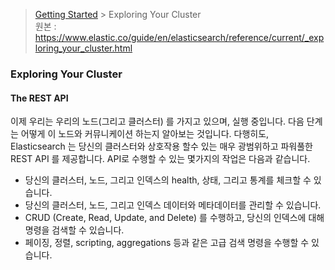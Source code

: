 > [Getting Started](https://github.com/sungjunyoung/elasticsearch_doc_ko/tree/master/1.%20Getting%20Started) > Exploring Your Cluster  
> 원본 : https://www.elastic.co/guide/en/elasticsearch/reference/current/_exploring_your_cluster.html

### Exploring Your Cluster

#### The REST API
이제 우리는 우리의 노드(그리고 클러스터) 를 가지고 있으며, 실행 중입니다. 다음 단계는 어떻게 이 노드와 커뮤니케이션 하는지 알아보는 것입니다. 다행히도, Elasticsearch 는 당신의 클러스터와 상호작용 할수 있는 매우 광범위하고 파워풀한 REST API 를 제공합니다. API로 수행할 수 있는 몇가지의 작업은 다음과 같습니다.

- 당신의 클러스터, 노드, 그리고 인덱스의 health, 상태, 그리고 통계를 체크할 수 있습니다.
- 당신의 클러스터, 노드, 그리고 인덱스 데이터와 메타데이터를 관리할 수 있습니다.
- CRUD (Create, Read, Update, and Delete) 를 수행하고, 당신의 인덱스에 대해 명령을 검색할 수 있습니다.
- 페이징, 정렬, scripting, aggregations 등과 같은 고급 검색 명령을 수행할 수 있습니다.
